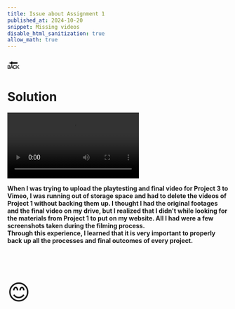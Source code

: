 ```yaml
---
title: Issue about Assignment 1
published_at: 2024-10-20
snippet: Missing videos
disable_html_sanitization: true
allow_math: true
---
```



<a href="https://julienoh000-dms1-blog-83.deno.dev/" style="text-decoration: none; color: black;"><span style="font-size: 30px;">🔙</span></a>


# Solution

<video controls>
  <source src="issue.mp4" type="video/mp4">

</video>

<br>

**When I was trying to upload the playtesting and final video for Project 3 to Vimeo, I was running out of storage space and had to delete the videos of Project 1 without backing them up. I thought I had the original footages and the final video on my drive, but I realized that I didn't while looking for the materials from Project 1 to put on my website. All I had were a few screenshots taken during the filming process. <br>Through this experience, I learned that it is very important to properly back up all the processes and final outcomes of every project.**

<br>
<br>
<br>


<span style="font-size: 50px;">😊</span>
